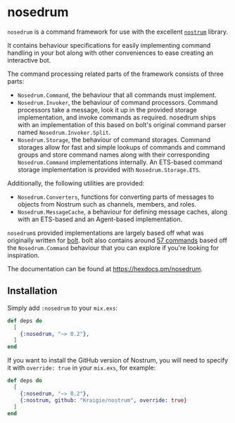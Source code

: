 # nosedrum

`nosedrum` is a command framework for use with the excellent
[`nostrum`](https://github.com/Kraigie/nostrum) library.

It contains behaviour specifications for easily implementing command handling in
your bot along with other conveniences to ease creating an interactive bot.

The command processing related parts of the framework consists of three parts:
- `Nosedrum.Command`, the behaviour that all commands must implement.
- `Nosedrum.Invoker`, the behaviour of command processors. Command processors
  take a message, look it up in the provided storage implementation,
  and invoke commands as required. nosedrum ships with an implementation of
  this based on bolt's original command parser named `Nosedrum.Invoker.Split`.
- `Nosedrum.Storage`, the behaviour of command storages. Command storages
  allow for fast and simple lookups of commands and command groups and store
  command names along with their corresponding `Nosedrum.Command`
  implementations internally. An ETS-based command storage implementation is
  provided with `Nosedrum.Storage.ETS`.

Additionally, the following utilities are provided:
- `Nosedrum.Converters`, functions for converting parts of messages to objects
  from Nostrum such as channels, members, and roles.
- `Nosedrum.MessageCache`, a behaviour for defining message caches, along with
  an ETS-based and an Agent-based implementation.

`nosedrum`s provided implementations are largely based off what was originally
written for [bolt](https://github.com/jchristgit/bolt). bolt also contains
around [57
commands](https://github.com/jchristgit/bolt/tree/master/lib/bolt/cogs) based
off the `Nosedrum.Command` behaviour that you can explore if you're looking for
inspiration.

The documentation can be found at https://hexdocs.pm/nosedrum.

## Installation
Simply add `:nosedrum` to your `mix.exs`:

```elixir
def deps do
  [
    {:nosedrum, "~> 0.2"},
  ]
end
```

If you want to install the GitHub version of Nostrum, you will need to specify
it with `override: true` in your `mix.exs`, for example:
```elixir
def deps do
  [
    {:nosedrum, "~> 0.2"},
    {:nostrum, github: "Kraigie/nostrum", override: true}
  ]
end
```


<!-- vim: set textwidth=80 sw=2 ts=2: -->
